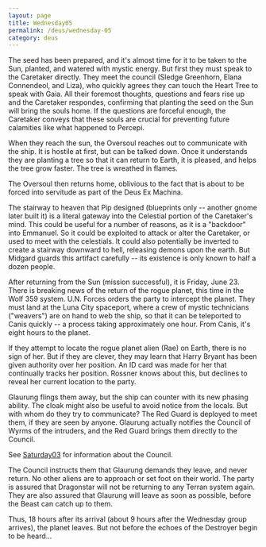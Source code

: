 ```yaml
---
layout: page
title: Wednesday05
permalink: /deus/wednesday-05
category: deus
---
```

The seed has been prepared, and it's almost time for it to be taken to the Sun, planted, and watered with mystic energy. But first they must speak to the Caretaker directly. They meet the council (Sledge Greenhorn, Elana Connendeol, and Liza), who quickly agrees they can touch the Heart Tree to speak with Gaia. All their foremost thoughts, questions and fears rise up and the Caretaker respondes, confirming that planting the seed on the Sun will bring the souls home. If the questions are forceful enough, the Caretaker conveys that these souls are crucial for preventing future calamities like what happened to Percepi.

When they reach the sun, the Oversoul reaches out to communicate with the ship. It is hostile at first, but can be talked down. Once it understands they are planting a tree so that it can return to Earth, it is pleased, and helps the tree grow faster. The tree is wreathed in flames.

The Oversoul then returns home, oblivious to the fact that is about to be forced into servitude as part of the Deus Ex Machina.

The stairway to heaven that Pip designed (blueprints only -- another gnome later built it) is a literal gateway into the Celestial portion of the Caretaker's mind. This could be useful for a number of reasons, as it is a &quot;backdoor&quot; into Emmanuel. So it could be exploited to attack or alter the Caretaker, or used to meet with the celestials. It could also potentially be inverted to create a stairway downward to hell, releasing demons upon the earth. But Midgard guards this artifact carefully -- its existence is only known to half a dozen people.

After returning from the Sun (mission successful), it is Friday, June 23. There is breaking news of the return of the rogue planet, this time in the Wolf 359 system. U.N. Forces orders the party to intercept the planet. They must land at the Luna City spaceport, where a crew of mystic technicians (&quot;weavers&quot;) are on hand to web the ship, so that it can be teleported to Canis quickly -- a process taking approximately one hour. From Canis, it's eight hours to the planet.

If they attempt to locate the rogue planet alien (Rae) on Earth, there is no sign of her. But if they are clever, they may learn that Harry Bryant has been given authority over her position. An ID card was made for her that continually tracks her position. Rossner knows about this, but declines to reveal her current location to the party.

Glaurung flings them away, but the ship can counter with its new phasing ability. The cloak might also be useful to avoid notice from the locals. But with whom do they try to communicate? The Red Guard is deployed to meet them, if they are seen by anyone. Glaurung actually notifies the Council of Wyrms of the intruders, and the Red Guard brings them directly to the Council.

See [Saturday03](saturday-03) for information about the Council.

The Council instructs them that Glaurung demands they leave, and never return. No other aliens are to approach or set foot on their world. The party is assured that Dragonstar will not be returning to any Terran system again. They are also assured that Glaurung will leave as soon as possible, before the Beast can catch up to them.

Thus, 18 hours after its arrival (about 9 hours after the Wednesday group arrives), the planet leaves. But not before the echoes of the Destroyer begin to be heard...
